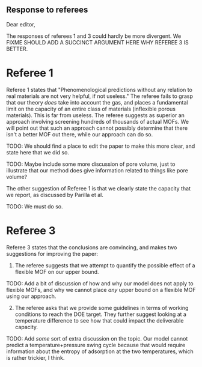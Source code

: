 ## Response to referees

Dear editor,

The responses of referees 1 and 3 could hardly be more divergent.  We FIXME
SHOULD ADD A SUCCINCT ARGUMENT HERE WHY REFEREE 3 IS BETTER.

# Referee 1

Referee 1 states that "Phenomenological predictions without any relation to real
materials are not very helpful, if not useless."  The referee fails to grasp
that our theory *does* take into account the gas, and places a fundamental limit
on the capacity of an entire class of materials (inflexible porous materials).
This is far from useless.  The referee suggests as superior an approach
involving screening hundreds of thousands of actual MOFs.  We will point out
that such an approach cannot possibly determine that there isn't a better MOF
out there, while our approach can do so.

TODO: We should find a place to edit the paper to make this more clear, and
state here that we did so.

TODO: Maybe include some more discussion of pore volume, just to illustrate that
our method does give information related to things like pore volume?

The other suggestion of Referee 1 is that we clearly state the capacity that we report, as discussed by Parilla et al.

TODO: We must do so.

# Referee 3

Referee 3 states that the conclusions are convincing, and makes two suggestions
for improving the paper:

1. The referee suggests that we attempt to quantify the possible effect of a
   flexible MOF on our upper bound.

TODO: Add a bit of discussion of how and why our model does not apply to
flexible MOFs, and why we cannot place *any* upper bound on a flexible MOF using
our approach.

2. The referee asks that we provide some guidelines in terms of working
   conditions to reach the DOE target.  They further suggest looking at a
   temperature difference to see how that could impact the deliverable capacity.

TODO: Add *some* sort of extra discussion on the topic.  Our model cannot
predict a temperature+pressure swing cycle because that would require
information about the entropy of adsorption at the two temperatures, which is
rather trickier, I think.

